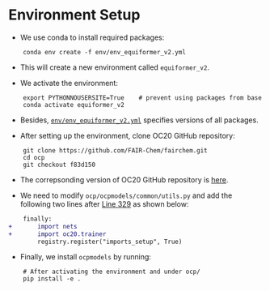 # Environment Setup


- We use conda to install required packages:
```
    conda env create -f env/env_equiformer_v2.yml
```

- This will create a new environment called `equiformer_v2`.

- We activate the environment:
```
    export PYTHONNOUSERSITE=True    # prevent using packages from base
    conda activate equiformer_v2
```

- Besides, [`env/env_equiformer_v2.yml`](../env/env_equiformer_v2.yml) specifies versions of all packages.

- After setting up the environment, clone OC20 GitHub repository:
```
    git clone https://github.com/FAIR-Chem/fairchem.git
    cd ocp
    git checkout f83d150
```

- The correpsonding version of OC20 GitHub repository is [here](https://github.com/FAIR-Chem/fairchem/tree/f83d150b5fcb940b814f25043fb00914945b8708).

- We need to modify `ocp/ocpmodels/common/utils.py` and add the following two lines after [Line 329](https://github.com/FAIR-Chem/fairchem/blob/f83d150b5fcb940b814f25043fb00914945b8708/ocpmodels/common/utils.py#L329) as shown below:
```diff
    finally:
+       import nets
+       import oc20.trainer
        registry.register("imports_setup", True)
```

- Finally, we install `ocpmodels` by running:
```
    # After activating the environment and under ocp/
    pip install -e .
```

